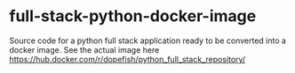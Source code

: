 # full-stack-python-docker-image
Source code for a python full stack application ready to be converted into a docker image. See the actual image here https://hub.docker.com/r/dopefish/python_full_stack_repository/

